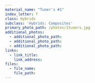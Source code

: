 ```yaml
---
material_name: "Tuner's #1"
index_letter: T
class: Hybrids
subclass: 'Hybrids: Composites'
primary_photo_path: /photos/1tuners.jpg
additional_photos:
  - additional_photo_path:
  - additional_photo_path:
  - additional_photo_path:
links:
  - link_title:
    link_address:
files:
  - file_name:
    file_path:
---
```



